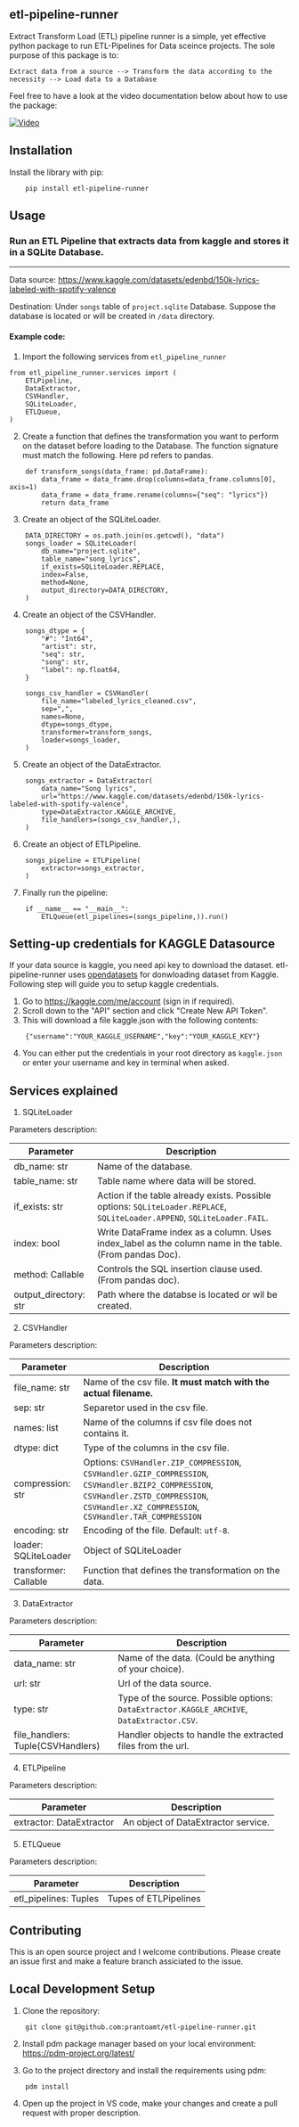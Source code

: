 ## etl-pipeline-runner


Extract Transform Load (ETL) pipeline runner is a simple, yet effective python 
package to run ETL-Pipelines for Data sceince projects. The sole purpose of this
package is to:

```Extract data from a source --> Transform the data according to the necessity --> Load data to a Database```

Feel free to have a look at the video documentation below about how to use the package:

[![Video](https://img.youtube.com/vi/TjBKyjIXavU/0.jpg)](https://www.youtube.com/watch?v=TjBKyjIXavU)


## Installation

Install the library with pip:


```
    pip install etl-pipeline-runner
```

## Usage
### Run an ETL Pipeline that extracts data from kaggle and stores it in a SQLite Database.
----------

Data source: https://www.kaggle.com/datasets/edenbd/150k-lyrics-labeled-with-spotify-valence

Destination: Under ``songs`` table of ``project.sqlite`` Database. Suppose the database is located or will be created in ``/data`` directory.

#### Example code:
1. Import the following services from ``etl_pipeline_runner``

```
from etl_pipeline_runner.services import (
    ETLPipeline,
    DataExtractor,
    CSVHandler,
    SQLiteLoader,
    ETLQueue,
)
```

2. Create a function that defines the transformation you want to perform on the dataset before loading to the Database.
    The function signature must match the following. Here pd refers to pandas.

```
    def transform_songs(data_frame: pd.DataFrame):
        data_frame = data_frame.drop(columns=data_frame.columns[0], axis=1)
        data_frame = data_frame.rename(columns={"seq": "lyrics"})
        return data_frame
```

3. Create an object of the SQLiteLoader.

```
    DATA_DIRECTORY = os.path.join(os.getcwd(), "data")
    songs_loader = SQLiteLoader(
        db_name="project.sqlite",
        table_name="song_lyrics",
        if_exists=SQLiteLoader.REPLACE,
        index=False,
        method=None,
        output_directory=DATA_DIRECTORY,
    )
```

4. Create an object of the CSVHandler.

``` 
    songs_dtype = {
        "#": "Int64",
        "artist": str,
        "seq": str,
        "song": str,
        "label": np.float64,
    }

    songs_csv_handler = CSVHandler(
        file_name="labeled_lyrics_cleaned.csv",
        sep=",",
        names=None,
        dtype=songs_dtype,
        transformer=transform_songs,
        loader=songs_loader,
    )
```

5. Create an object of the DataExtractor.

```
    songs_extractor = DataExtractor(
        data_name="Song lyrics",
        url="https://www.kaggle.com/datasets/edenbd/150k-lyrics-labeled-with-spotify-valence",
        type=DataExtractor.KAGGLE_ARCHIVE,
        file_handlers=(songs_csv_handler,),
    )
```

6. Create an object of ETLPipeline.

```
    songs_pipeline = ETLPipeline(
        extractor=songs_extractor,
    )
```

7. Finally run the pipeline:

```
    if __name__ == "__main__":
        ETLQueue(etl_pipelines=(songs_pipeline,)).run()
```

## Setting-up credentials for KAGGLE Datasource
If your data source is kaggle, you need api key to download the dataset.
etl-pipeline-runner uses [opendatasets](https://github.com/JovianHQ/opendatasets) for donwloading dataset from Kaggle.  
Following step will guide you to setup kaggle credentials.

1. Go to https://kaggle.com/me/account (sign in if required).
2. Scroll down to the "API" section and click "Create New API Token".
3. This will download a file kaggle.json with the following contents:
```
    {"username":"YOUR_KAGGLE_USERNAME","key":"YOUR_KAGGLE_KEY"}
```
4. You can either put the credentials in your root directory as ``kaggle.json`` or enter your username and key in terminal when asked.

## Services explained

1. SQLiteLoader

Parameters description:

|             Parameter               |             Description                                                                                     |
|-------------------------------------|-------------------------------------------------------------------------------------------------------------|
|             db_name: str            | Name of the database.                                                                                       |
|             table_name: str         | Table name where data will be stored.                                                                       |
|             if_exists: str          | Action if the table already exists. Possible options: ``SQLiteLoader.REPLACE``, ``SQLiteLoader.APPEND``, ``SQLiteLoader.FAIL``.|
|             index: bool             | Write DataFrame index as a column. Uses index_label as the column name in the table. (From pandas Doc).     |
|             method: Callable        | Controls the SQL insertion clause used. (From pandas doc).                                                  |
|             output_directory: str   | Path where the databse is located or wil be created.                                                        |

2. CSVHandler

Parameters description:

|             Parameter               |             Description                                           |
|-------------------------------------|-------------------------------------------------------------------|
|           file_name: str            | Name of the csv file. **It must match with the actual filename.** |
|           sep: str                  | Separetor used in the csv file.                                   |
|           names: list               | Name of the columns if csv file does not contains it.             |
|           dtype: dict               | Type of the columns in the csv file.                              |
|           compression: str          | Options: ``CSVHandler.ZIP_COMPRESSION``, ``CSVHandler.GZIP_COMPRESSION``, ``CSVHandler.BZIP2_COMPRESSION``, ``CSVHandler.ZSTD_COMPRESSION``, ``CSVHandler.XZ_COMPRESSION``, ``CSVHandler.TAR_COMPRESSION``|
|           encoding: str             | Encoding of the file. Default: ``utf-8``.                         |
|           loader: SQLiteLoader      | Object of SQLiteLoader                                            |
|           transformer: Callable     | Function that defines the transformation on the data.             |

3. DataExtractor

Parameters description:

|             Parameter                         |             Description                                                                               |
|-----------------------------------------------|-------------------------------------------------------------------------------------------------------|
|           data_name: str                      | Name of the data. (Could be anything of your choice).                                                 |
|           url: str                            | Url of the data source.                                                                               |
|           type: str                           | Type of the source. Possible options: ``DataExtractor.KAGGLE_ARCHIVE``, ``DataExtractor.CSV``.        |
|           file_handlers: Tuple(CSVHandlers)   | Handler objects to handle the extracted files from the url.                                           |

4. ETLPipeline

Parameters description:

|             Parameter                 |             Description            |
|---------------------------------------|------------------------------------|
|       extractor: DataExtractor        | An object of DataExtractor service.|

5. ETLQueue

Parameters description:

|             Parameter                 |             Description           |
|---------------------------------------|-----------------------------------|
| etl_pipelines: Tuples                 |       Tupes of ETLPipelines       |

## Contributing
This is an open source project and I welcome contributions. Please create an issue first and make a feature branch
assiciated to the issue.

## Local Development Setup

1. Clone the repository:

```
    git clone git@github.com:prantoamt/etl-pipeline-runner.git
```

2. Install pdm package manager based on your local environment: https://pdm-project.org/latest/

3. Go to the project directory and install the requirements using pdm:

```
    pdm install
```

4. Open up the project in VS code, make your changes and create a pull request with proper description.
